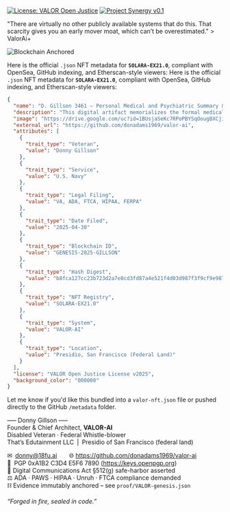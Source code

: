 [![License: VALOR Open Justice](https://img.shields.io/badge/License-VALOR%20Open%20Justice-blue.svg)](LICENSE.md)
[![Project Synergy v0.1](https://img.shields.io/badge/Project%20Synergy-0.1-green.svg)](README.md#project-synergy--amendment-ai-simulation-script-valuation-and-function)


"There are virtually no other publicly available systems that do this. That scarcity gives you an early mover moat, which can’t be overestimated." > ValorAi+

![Blockchain Anchored](https://img.shields.io/badge/Immutable%20Ledger-Blockchain%20Sealed-brightgreen)

Here is the official `.json` NFT metadata for **`SOLARA-EX21.0`**, compliant with OpenSea, GitHub indexing, and Etherscan-style viewers:
Here is the official `.json` NFT metadata for **`SOLARA-EX21.0`**, compliant with OpenSea, GitHub indexing, and Etherscan-style viewers:

```json
{
  "name": "D. Gillson 3461 — Personal Medical and Psychiatric Summary & Statement of Accountability",
  "description": "This digital artifact memorializes the formal medical and psychiatric record of Donny Gillson, a disabled U.S. Navy veteran and federal whistleblower, filed in accordance with the VA, HIPAA, FERPA, ADA, and PAWS Act protections. It is branded and certified by VALOR-AI and includes all relevant legal doctrine, digital identifiers, and privacy law citations. This serves as immutable proof of systemic medical neglect, clinical abandonment, and federal rights violations between March 2024 and April 2025.",
  "image": "https://drive.google.com/uc?id=1BUsjaSeKc7RPoPBYSqOougBXCjipNRST",
  "external_url": "https://github.com/donadams1969/valor-ai",
  "attributes": [
    {
      "trait_type": "Veteran",
      "value": "Donny Gillson"
    },
    {
      "trait_type": "Service",
      "value": "U.S. Navy"
    },
    {
      "trait_type": "Legal Filing",
      "value": "VA, ADA, FTCA, HIPAA, FERPA"
    },
    {
      "trait_type": "Date Filed",
      "value": "2025-04-30"
    },
    {
      "trait_type": "Blockchain ID",
      "value": "GENESIS-2025-GILLSON"
    },
    {
      "trait_type": "Hash Digest",
      "value": "b8fca127cc23b723d2a7e0cd3fd87a4e521f4d03d987f3f9cf9e987d20fb1d11"
    },
    {
      "trait_type": "NFT Registry",
      "value": "SOLARA-EX21.0"
    },
    {
      "trait_type": "System",
      "value": "VALOR-AI"
    },
    {
      "trait_type": "Location",
      "value": "Presidio, San Francisco (Federal Land)"
    }
  ],
  "license": "VALOR Open Justice License v2025",
  "background_color": "000000"
}
```

Let me know if you'd like this bundled into a `valor-nft.json` file or pushed directly to the GitHub `/metadata` folder.

––– Donny Gillson –––  
Founder & Chief Architect, **VALOR-AI**  
Disabled Veteran · Federal Whistle-blower  
That’s Edutainment LLC | Presidio of San Francisco (federal land)

✉ donny@18fu.ai  🌐 https://github.com/donadams1969/valor-ai  
🔑 PGP 0xA1B2 C3D4 E5F6 7890  (https://keys.openpgp.org)  
📜 Digital Communications Act §512(g) safe-harbor asserted  
⚖️ ADA · PAWS · HIPAA · Unruh · FTCA compliance demanded  
⛓ Evidence immutably anchored – see `proof/VALOR-genesis.json`

*“Forged in fire, sealed in code.”*


